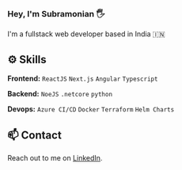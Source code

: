 ### Hey, I'm Subramonian 🖐️

I'm a fullstack web developer based in India 🇮🇳

## ⚙️ Skills

**Frontend:** `ReactJS` `Next.js` `Angular` `Typescript`

**Backend:** `NoeJS` `.netcore` `python`

**Devops:** `Azure CI/CD` `Docker` `Terraform` `Helm Charts`

## 📫 Contact

Reach out to me on [LinkedIn](https://www.linkedin.com/in/subramonian-inian/). 
<!--
**SubramonianInian/subramonianinian** is a ✨ _special_ ✨ repository because its `README.md` (this file) appears on your GitHub profile.

Here are some ideas to get you started:

- 🔭 I’m currently working on ...
- 🌱 I’m currently learning ...
- 👯 I’m looking to collaborate on ...
- 🤔 I’m looking for help with ...
- 💬 Ask me about ...
- 📫 How to reach me: ...
- 😄 Pronouns: ...
- ⚡ Fun fact: ...
-->
